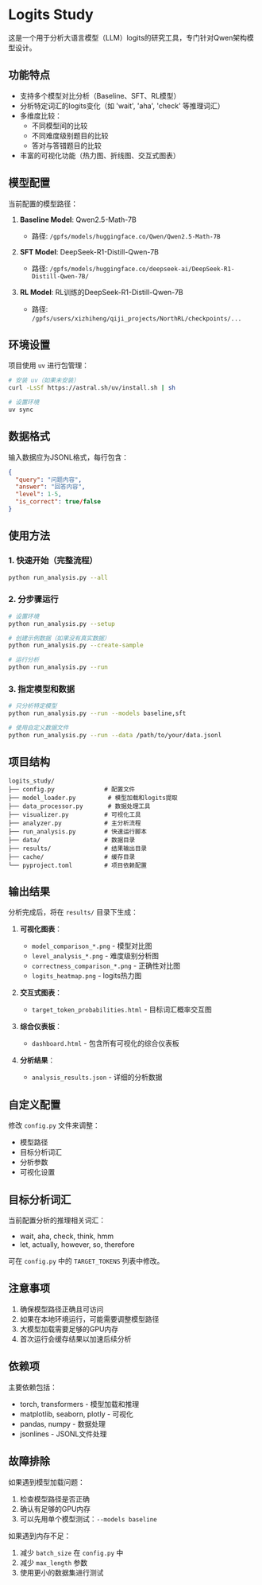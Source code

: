 # Logits Study

这是一个用于分析大语言模型（LLM）logits的研究工具，专门针对Qwen架构模型设计。

## 功能特点

- 支持多个模型对比分析（Baseline、SFT、RL模型）
- 分析特定词汇的logits变化（如 'wait', 'aha', 'check' 等推理词汇）
- 多维度比较：
  - 不同模型间的比较
  - 不同难度级别题目的比较
  - 答对与答错题目的比较
- 丰富的可视化功能（热力图、折线图、交互式图表）

## 模型配置

当前配置的模型路径：

1. **Baseline Model**: Qwen2.5-Math-7B
   - 路径: `/gpfs/models/huggingface.co/Qwen/Qwen2.5-Math-7B`

2. **SFT Model**: DeepSeek-R1-Distill-Qwen-7B  
   - 路径: `/gpfs/models/huggingface.co/deepseek-ai/DeepSeek-R1-Distill-Qwen-7B/`

3. **RL Model**: RL训练的DeepSeek-R1-Distill-Qwen-7B
   - 路径: `/gpfs/users/xizhiheng/qiji_projects/NorthRL/checkpoints/...`

## 环境设置

项目使用 `uv` 进行包管理：

```bash
# 安装 uv（如果未安装）
curl -LsSf https://astral.sh/uv/install.sh | sh

# 设置环境
uv sync
```

## 数据格式

输入数据应为JSONL格式，每行包含：
```json
{
  "query": "问题内容",
  "answer": "回答内容", 
  "level": 1-5,
  "is_correct": true/false
}
```

## 使用方法

### 1. 快速开始（完整流程）

```bash
python run_analysis.py --all
```

### 2. 分步骤运行

```bash
# 设置环境
python run_analysis.py --setup

# 创建示例数据（如果没有真实数据）
python run_analysis.py --create-sample

# 运行分析
python run_analysis.py --run
```

### 3. 指定模型和数据

```bash
# 只分析特定模型
python run_analysis.py --run --models baseline,sft

# 使用自定义数据文件
python run_analysis.py --run --data /path/to/your/data.jsonl
```

## 项目结构

```
logits_study/
├── config.py              # 配置文件
├── model_loader.py         # 模型加载和logits提取
├── data_processor.py       # 数据处理工具
├── visualizer.py          # 可视化工具
├── analyzer.py            # 主分析流程
├── run_analysis.py        # 快速运行脚本
├── data/                  # 数据目录
├── results/               # 结果输出目录
├── cache/                 # 缓存目录
└── pyproject.toml         # 项目依赖配置
```

## 输出结果

分析完成后，将在 `results/` 目录下生成：

1. **可视化图表**：
   - `model_comparison_*.png` - 模型对比图
   - `level_analysis_*.png` - 难度级别分析图
   - `correctness_comparison_*.png` - 正确性对比图
   - `logits_heatmap.png` - logits热力图

2. **交互式图表**：
   - `target_token_probabilities.html` - 目标词汇概率交互图

3. **综合仪表板**：
   - `dashboard.html` - 包含所有可视化的综合仪表板

4. **分析结果**：
   - `analysis_results.json` - 详细的分析数据

## 自定义配置

修改 `config.py` 文件来调整：

- 模型路径
- 目标分析词汇
- 分析参数
- 可视化设置

## 目标分析词汇

当前配置分析的推理相关词汇：
- wait, aha, check, think, hmm
- let, actually, however, so, therefore

可在 `config.py` 中的 `TARGET_TOKENS` 列表中修改。

## 注意事项

1. 确保模型路径正确且可访问
2. 如果在本地环境运行，可能需要调整模型路径
3. 大模型加载需要足够的GPU内存
4. 首次运行会缓存结果以加速后续分析

## 依赖项

主要依赖包括：
- torch, transformers - 模型加载和推理
- matplotlib, seaborn, plotly - 可视化
- pandas, numpy - 数据处理
- jsonlines - JSONL文件处理

## 故障排除

如果遇到模型加载问题：
1. 检查模型路径是否正确
2. 确认有足够的GPU内存
3. 可以先用单个模型测试：`--models baseline`

如果遇到内存不足：
1. 减少 `batch_size` 在 `config.py` 中
2. 减少 `max_length` 参数
3. 使用更小的数据集进行测试
